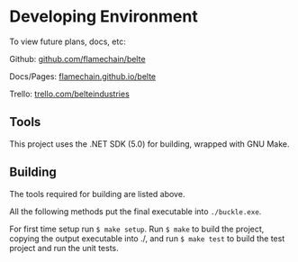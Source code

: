 # Developing Environment

To view future plans, docs, etc:

Github: [github.com/flamechain/belte](https://github.com/flamechain/belte)

Docs/Pages: [flamechain.github.io/belte](https://flamechain.github.io/belte/)

Trello: [trello.com/belteindustries](https://trello.com/belteindustries)

## Tools

This project uses the .NET SDK (5.0) for building, wrapped with GNU Make.

## Building

The tools required for building are listed above.

All the following methods put the final executable into `./buckle.exe`.

For first time setup run `$ make setup`. Run `$ make` to build the project, copying the output executable into ./,
and run `$ make test` to build the test project and run the unit tests.
